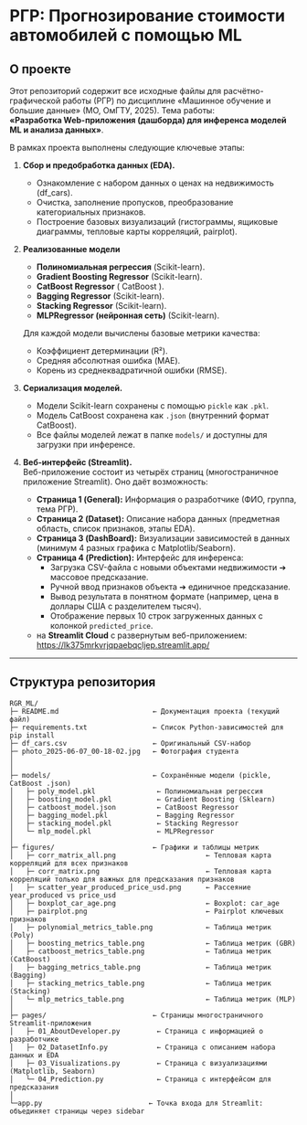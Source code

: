 # РГР: Прогнозирование стоимости автомобилей с помощью ML

## О проекте
Этот репозиторий содержит все исходные файлы для расчётно-графической работы (РГР) по дисциплине «Машинное обучение и большие данные» (МО, ОмГТУ, 2025). Тема работы:  
**«Разработка Web-приложения (дашборда) для инференса моделей ML и анализа данных»**.

В рамках проекта выполнены следующие ключевые этапы:
1. **Сбор и предобработка данных (EDA).**  
   - Ознакомление с набором данных о ценах на недвижимость (df_cars).  
   - Очистка, заполнение пропусков, преобразование категориальных признаков.  
   - Построение базовых визуализаций (гистограммы, ящиковые диаграммы, тепловые карты корреляций, pairplot).

2. **Реализованные модели**  
   - **Полиномиальная регрессия** (Scikit-learn).  
   - **Gradient Boosting Regressor** (Scikit-learn).  
   - **CatBoost Regressor** ( CatBoost ).  
   - **Bagging Regressor** (Scikit-learn).  
   - **Stacking Regressor** (Scikit-learn).  
   - **MLPRegressor (нейронная сеть)** (Scikit-learn).

   Для каждой модели вычислены базовые метрики качества:
   - Коэффициент детерминации (R²).  
   - Средняя абсолютная ошибка (MAE).  
   - Корень из среднеквадратичной ошибки (RMSE).  


3. **Сериализация моделей.**  
   - Модели Scikit-learn сохранены с помощью `pickle` как `.pkl`.  
   - Модель CatBoost сохранена как `.json` (внутренний формат CatBoost).  
   - Все файлы моделей лежат в папке `models/` и доступны для загрузки при инференсе.

4. **Веб-интерфейс (Streamlit).**  
   Веб-приложение состоит из четырёх страниц (многостраничное приложение Streamlit). Оно даёт возможность:
   - **Страница 1 (General):** Информация о разработчике (ФИО, группа, тема РГР).  
   - **Страница 2 (Dataset):** Описание набора данных (предметная область, список признаков, этапы EDA).  
   - **Страница 3 (DashBoard):** Визуализации зависимостей в данных (минимум 4 разных графика с Matplotlib/Seaborn).  
   - **Страница 4 (Prediction):** Интерфейс для инференса:
     - Загрузка CSV-файла с новыми объектами недвижимости ➔ массовое предсказание.  
     - Ручной ввод признаков объекта ➔ единичное предсказание.  
     - Вывод результата в понятном формате (например, цена в доллары США с разделителем тысяч).  
     - Отображение первых 10 строк загруженных данных с колонкой `predicted_price`. 
   - на **Streamlit Cloud** с развернутым веб-приложением: https://lk375mrkvrjqpaebqcljep.streamlit.app/

---

## Структура репозитория
```text
RGR_ML/  
├─ README.md                       ← Документация проекта (текущий файл)  
├─ requirements.txt                ← Список Python-зависимостей для pip install   
├─ df_cars.csv                     ← Оригинальный CSV-набор 
├─ photo_2025-06-07_00-18-02.jpg   ← Фотография студента
│    
│  
├─ models/                         ← Сохранённые модели (pickle, CatBoost .json)  
│   ├─ poly_model.pkl               ← Полиномиальная регрессия  
│   ├─ boosting_model.pkl           ← Gradient Boosting (Sklearn)  
│   ├─ catboost_model.json          ← CatBoost Regressor  
│   ├─ bagging_model.pkl            ← Bagging Regressor  
│   ├─ stacking_model.pkl           ← Stacking Regressor  
│   └─ mlp_model.pkl                ← MLPRegressor   
│  
├─ figures/                        ← Графики и таблицы метрик  
│   ├─ corr_matrix_all.png                      ← Тепловая карта корреляций для всех признаков 
│   ├─ corr_matrix.png                          ← Тепловая карта корреляций только для важных для предсказания признаков
│   ├─ scatter_year_produced_price_usd.png      ← Рассеяние year_produced vs price_usd  
│   ├─ boxplot_car_age.png                      ← Boxplot: car_age  
│   ├─ pairplot.png                             ← Pairplot ключевых признаков       
│   ├─ polynomial_metrics_table.png             ← Таблица метрик (Poly)          
│   ├─ boosting_metrics_table.png               ← Таблица метрик (GBR)          
│   ├─ catboost_metrics_table.png               ← Таблица метрик (CatBoost)          
│   ├─ bagging_metrics_table.png                ← Таблица метрик (Bagging)          
│   ├─ stacking_metrics_table.png               ← Таблица метрик (Stacking)                
│   └─ mlp_metrics_table.png                    ← Таблица метрик (MLP)  
│  
├─ pages/                          ← Страницы многостраничного Streamlit-приложения  
│   ├─ 01_AboutDeveloper.py         ← Страница с информацией о разработчике  
│   ├─ 02_DatasetInfo.py            ← Страница с описанием набора данных и EDA  
│   ├─ 03_Visualizations.py         ← Страница с визуализациями (Matplotlib, Seaborn)  
│   └─ 04_Prediction.py             ← Страница с интерфейсом для предсказания  
│  
└─app.py                          ← Точка входа для Streamlit: объединяет страницы через sidebar  
                        
    
